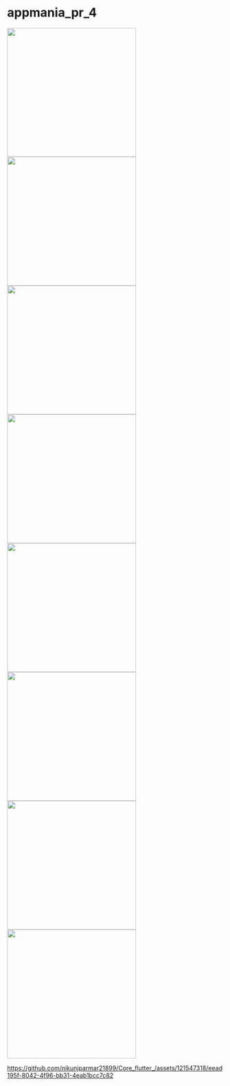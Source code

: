 # appmania_pr_4

<img src = "https://github.com/nikunjparmar21899/Core_flutter_/assets/121547318/3afcac4b-b87c-4d27-a741-732a81ed9094" width = "300">

<img src = "https://github.com/nikunjparmar21899/Core_flutter_/assets/121547318/0e67d454-f369-4ebd-8a9a-9fb98a3c7b5a" width = "300">

<img src = "https://github.com/nikunjparmar21899/Core_flutter_/assets/121547318/f55ec620-13fc-49fb-82d3-790c5e1dca7b" width = "300">

<img src = "https://github.com/nikunjparmar21899/Core_flutter_/assets/121547318/9d87bf1c-32cb-428c-b761-e4b5ef2faef2" width = "300">

<img src = "https://github.com/nikunjparmar21899/Core_flutter_/assets/121547318/2c55bdb6-6e72-4a0d-b0af-28704db9944e" width = "300">

<img src = "https://github.com/nikunjparmar21899/Core_flutter_/assets/121547318/70fb814a-1f2a-47ce-b613-c7d7979c5177" width = "300">

<img src = "https://github.com/nikunjparmar21899/Core_flutter_/assets/121547318/2c55bdb6-6e72-4a0d-b0af-28704db9944e" width = "300">

<img src = "https://github.com/nikunjparmar21899/Core_flutter_/assets/121547318/26475f5c-32fc-4565-8fb5-dbac67826030" width = "300">





https://github.com/nikunjparmar21899/Core_flutter_/assets/121547318/eead195f-8042-4f96-bb31-4eab1bcc7c82



